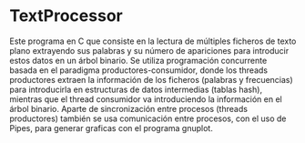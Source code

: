 # TextProcessor
Este programa en C que consiste en la lectura de múltiples ficheros de texto plano extrayendo sus palabras y su número de apariciones para introducir estos datos en un árbol binario. Se utiliza programación concurrente basada en el paradigma productores-consumidor, donde los threads productores extraen la información de los ficheros (palabras y frecuencias) para introducirla en estructuras de datos intermedias (tablas hash), mientras que el thread consumidor va introduciendo la información en el árbol binario. Aparte de sincronización entre procesos (threads productores) también se usa comunicación entre procesos, con el uso de Pipes, para generar graficas con el programa gnuplot.
